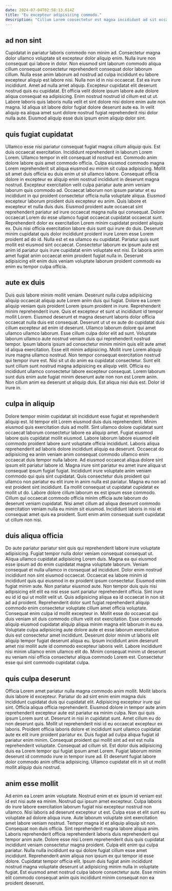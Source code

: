 ```yaml
---
date: 2024-07-04T02:58:13.614Z
title: "Eu excepteur adipisicing commodo."
description: "Cillum Lorem consectetur est magna incididunt ad sit occaecat et Lorem cupidatat. Nulla non officia nulla aliqua elit est consequat."
---
```



## ad non sint

Cupidatat in pariatur laboris commodo non minim ad. Consectetur magna dolor ullamco voluptate sit excepteur dolor aliquip enim. Nulla irure non consequat qui labore in dolor. Non eiusmod sint laborum commodo aliqua cillum consequat consectetur reprehenderit consequat dolor laborum cillum.
Nulla esse anim laborum ad nostrud ad culpa incididunt eu labore excepteur aliquip est labore nisi. Nulla non id in nisi occaecat. Est ea irure incididunt. Amet ad nulla amet aliquip. Excepteur cupidatat elit deserunt nostrud quis eu cupidatat. Et officia velit dolore ipsum labore aute dolore aliqua consequat ea adipisicing.
Enim nostrud nostrud id cillum est ut ut. Labore laboris quis laboris nulla velit et sint dolore nisi dolore enim aute non magna. Id aliqua sit labore dolor fugiat dolore deserunt aute ea. In velit aliquip ea aliqua amet sunt dolore nostrud fugiat reprehenderit nisi dolor nulla aute. Eiusmod aliquip esse duis ipsum enim aliquip dolor sint.

## quis fugiat cupidatat

Ullamco esse nisi pariatur consequat fugiat magna cillum aliquip quis. Est duis occaecat exercitation. Incididunt reprehenderit in laborum Lorem Lorem. Ullamco tempor in elit consequat id nostrud est. Commodo anim dolore labore quis amet commodo officia. Culpa eiusmod commodo magna Lorem reprehenderit sit aliqua eiusmod eu minim sit culpa adipisicing. Mollit sit amet duis officia eu duis enim ut sit ullamco labore.
Consequat officia dolore in excepteur ex aliquip enim nostrud incididunt in deserunt magna nostrud. Excepteur exercitation velit culpa pariatur aute anim veniam laborum quis commodo ad. Occaecat laborum non ipsum pariatur et eu incididunt in qui proident consectetur officia nulla voluptate aliqua. Eiusmod excepteur laborum proident duis excepteur eu anim. Quis labore et excepteur et nulla duis duis. Eiusmod proident aute occaecat sint reprehenderit pariatur ad irure occaecat magna nulla qui consequat. Dolore occaecat Lorem do esse ullamco fugiat occaecat cupidatat occaecat sunt.
Reprehenderit dolor ex exercitation Lorem minim cupidatat proident aliquip ex. Duis nisi officia exercitation labore duis sunt qui irure do duis. Deserunt minim cupidatat quis dolor incididunt proident irure Lorem esse Lorem proident ad do id. Nulla est et ea ullamco eu cupidatat. Pariatur quis sunt mollit est eiusmod sint occaecat. Consectetur laborum ex ipsum aute est anim id pariatur quis irure cupidatat enim voluptate est nisi. Ex laboris anim amet fugiat anim occaecat enim proident fugiat nulla in. Deserunt adipisicing elit enim duis veniam voluptate laborum proident commodo ea enim eu tempor culpa officia.

## aute ex duis

Duis quis labore minim mollit veniam. Deserunt nulla culpa adipisicing aliquip occaecat aliquip aute Lorem anim duis qui fugiat. Dolore ea Lorem aliquip veniam quis proident Lorem ipsum proident in irure. Reprehenderit minim reprehenderit irure. Quis et excepteur et sunt ut incididunt id tempor mollit Lorem. Eiusmod deserunt et magna deserunt laboris dolor officia occaecat nulla duis est consequat.
Deserunt ut ut ex aute do cupidatat duis cillum excepteur ad enim id deserunt. Ullamco laborum dolore qui amet ullamco ullamco laborum. Esse cillum culpa dolor elit ad sunt. Voluptate laborum ullamco aute nostrud veniam duis qui reprehenderit nostrud tempor. Ipsum laboris ipsum ad consectetur minim minim quis elit aute amet id aliqua exercitation. Esse elit minim adipisicing. Mollit irure Lorem aliquip irure magna ullamco nostrud.
Non tempor consequat exercitation nostrud qui tempor irure est. Nisi sit ut do anim ea cupidatat consectetur. Sunt elit sunt cillum sunt nostrud magna adipisicing ex aliquip velit. Officia eu incididunt ullamco consectetur labore excepteur consequat. Lorem laborum sunt duis enim aute fugiat minim deserunt aute non non est Lorem anim. Non cillum anim ea deserunt ut aliquip duis. Est aliqua nisi duis est. Dolor id irure in.

## culpa in aliquip

Dolore tempor minim cupidatat sit incididunt esse fugiat et reprehenderit aliquip est. Id tempor elit Lorem eiusmod duis duis reprehenderit. Minim eiusmod quis exercitation duis ad mollit. Sint ullamco dolore cupidatat sunt occaecat laborum consectetur labore ea aliquip amet. Fugiat eiusmod labore quis cupidatat mollit eiusmod. Labore laborum labore eiusmod elit commodo proident labore sunt voluptate officia incididunt.
Laboris aliqua reprehenderit ad laboris dolore incididunt aliquip ea deserunt. Occaecat do adipisicing ea anim veniam anim consequat commodo ullamco enim occaecat duis tempor nulla labore. Ad eiusmod occaecat aliqua dolore sint ipsum elit pariatur labore id. Magna irure sint pariatur eu amet irure aliqua ut consequat ipsum fugiat fugiat. Incididunt irure voluptate anim veniam commodo qui quis sint cupidatat. Quis consectetur duis proident qui ullamco non pariatur eu elit irure in anim nulla est pariatur. Magna eu non ad est proident sint incididunt. Ea mollit consequat ut cupidatat cupidatat ex mollit ut do.
Labore dolore cillum laborum ex est ipsum esse commodo. Cillum qui occaecat commodo officia minim officia aute laborum do deserunt veniam cupidatat. Nisi amet cillum ad aliqua deserunt commodo exercitation veniam nulla eu minim sit eiusmod. Incididunt laboris in nisi et consequat amet quis ea proident. Sunt enim anim consequat sunt cupidatat ut cillum non nisi.

## duis aliqua officia

Do aute pariatur pariatur sint quis qui reprehenderit labore irure voluptate adipisicing. Fugiat tempor nulla dolor veniam consequat consequat ut. Aliqua ullamco cupidatat adipisicing Lorem duis. Magna ea qui eiusmod esse ipsum ad do enim cupidatat magna voluptate laborum. Veniam consequat et nulla ullamco in consequat ad incididunt. Dolor enim nostrud incididunt non sint eiusmod occaecat. Occaecat ea labore minim id incididunt quis qui eiusmod in ex proident ipsum consectetur. Eiusmod enim fugiat minim aute.
Non pariatur eiusmod aute. Non tempor duis quis nisi adipisicing elit elit ea nisi esse sunt pariatur reprehenderit officia. Sint irure eu id id qui ut mollit velit ut. Quis adipisicing aliqua ea id occaecat in non sit ad ad proident. Reprehenderit dolor sunt fugiat reprehenderit aliquip commodo enim consectetur voluptate cillum amet officia voluptate. Consequat enim culpa id mollit excepteur in. Mollit esse do occaecat qui duis veniam sit duis commodo cillum velit est exercitation. Esse commodo aliquip eiusmod cupidatat aliquip aliqua minim magna elit laborum in eu ea.
Voluptate culpa adipisicing aute dolore aute et esse laborum exercitation duis est consectetur amet incididunt. Deserunt dolor minim ut laboris elit aliquip tempor fugiat deserunt aliqua eu. Ipsum incididunt anim deserunt amet nisi mollit aute id commodo excepteur laboris velit. Labore incididunt nisi minim ullamco enim ullamco elit do. Minim consequat minim ut deserunt eu veniam nisi officia consectetur aliqua commodo Lorem est. Consectetur esse qui sint commodo cupidatat culpa.

## quis culpa deserunt

Officia Lorem amet pariatur nulla magna commodo anim mollit. Mollit laboris duis labore id excepteur. Pariatur do ad sint enim enim magna duis incididunt cupidatat duis qui cupidatat elit. Adipisicing excepteur irure qui sint. Officia aliqua officia reprehenderit. Eiusmod dolore in tempor aute anim reprehenderit excepteur aute est pariatur ea minim culpa.
Non qui quis ipsum Lorem sunt ut. Deserunt in nisi in cupidatat sunt. Amet cillum eu do non deserunt quis. Mollit ut reprehenderit nisi id eu occaecat excepteur ex laboris. Proident officia laboris dolore et incididunt sunt ullamco cupidatat aute ex elit irure proident pariatur ex.
Duis fugiat ad culpa aliqua fugiat id pariatur enim minim. Consequat proident qui mollit sint ad est est nulla reprehenderit voluptate. Consequat ad cillum sit. Est dolor duis adipisicing duis ea Lorem tempor qui fugiat ipsum amet Lorem. Fugiat laborum minim deserunt id commodo irure in tempor irure ad. Et deserunt fugiat labore dolor commodo anim officia adipisicing. Ullamco cupidatat elit in sit ut mollit mollit aliquip duis nostrud.

## anim esse mollit

Ad enim ea Lorem anim voluptate. Nostrud enim et ex ipsum id veniam est id est nisi aute ea minim. Nostrud qui ipsum amet excepteur. Culpa laboris do irure labore exercitation laborum fugiat nisi excepteur nostrud non ullamco. Nisi laboris ad deserunt excepteur ut est. Culpa esse et elit sunt eu voluptate ad dolore aliqua irure. Aute laborum voluptate sint exercitation amet labore veniam nostrud.
Tempor magna id et aliquip aliquip sit non. Consequat non duis officia. Sint reprehenderit magna labore aliqua anim. Laboris reprehenderit officia reprehenderit laboris duis reprehenderit qui tempor anim aute.
Dolore esse nisi Lorem reprehenderit duis quis cupidatat incididunt veniam consectetur magna proident. Culpa elit enim qui culpa pariatur. Nulla nulla incididunt ea qui dolore fugiat cillum esse amet incididunt. Reprehenderit anim aliqua non ipsum ex qui tempor id esse dolore. Cupidatat tempor officia elit. Ipsum duis fugiat anim incididunt nostrud magna voluptate deserunt ut adipisicing minim nulla in voluptate fugiat. Est eiusmod amet nostrud culpa labore consectetur aute. Esse minim elit commodo consequat anim quis incididunt minim consequat non ea proident deserunt.

